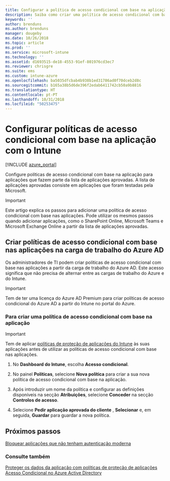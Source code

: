 ```yaml
---
title: Configurar a política de acesso condicional com base na aplicação com o Intune
description: Saiba como criar uma política de acesso condicional com base na aplicação com o Intune.
keywords: ''
author: brenduns
ms.author: brenduns
manager: dougeby
ms.date: 10/26/2018
ms.topic: article
ms.prod: ''
ms.service: microsoft-intune
ms.technology: ''
ms.assetid: d1693515-de18-4553-91ef-801976cd3ec7
ms.reviewer: chrisgre
ms.suite: ems
ms.custom: intune-azure
ms.openlocfilehash: ba5035dfcbab4b938b1ed31786ad0f70dceb2d8c
ms.sourcegitcommit: b165a38b5d6de396f2edab6411742cb50a9b8816
ms.translationtype: HT
ms.contentlocale: pt-PT
ms.lasthandoff: 10/31/2018
ms.locfileid: "50253475"
---
```

# <a name="set-up-app-based-conditional-access-policies-with-intune"></a>Configurar políticas de acesso condicional com base na aplicação com o Intune

[!INCLUDE [azure_portal](./includes/azure_portal.md)]

Configure políticas de acesso condicional com base na aplicação para aplicações que fazem parte da lista de aplicações aprovadas. A lista de aplicações aprovadas consiste em aplicações que foram testadas pela Microsoft.

> [!IMPORTANT]
> Este artigo explica os passos para adicionar uma política de acesso condicional com base nas aplicações. Pode utilizar os mesmos passos quando adicionar aplicações, como o SharePoint Online, Microsoft Teams e Microsoft Exchange Online a partir da lista de aplicações aprovadas.

## <a name="create-app-based-conditional-access-policies-in-azure-ad-workload"></a>Criar políticas de acesso condicional com base nas aplicações na carga de trabalho do Azure AD

Os administradores de TI podem criar políticas de acesso condicional com base nas aplicações a partir da carga de trabalho do Azure AD. Este acesso significa que não precisa de alternar entre as cargas de trabalho do Azure e do Intune.

> [!IMPORTANT]
> Tem de ter uma licença do Azure AD Premium para criar políticas de acesso condicional do Azure AD a partir do Intune no portal do Azure.

### <a name="to-create-an-app-based-conditional-access-policy"></a>Para criar uma política de acesso condicional com base na aplicação

> [!IMPORTANT]
> Tem de aplicar [políticas de proteção de aplicações do Intune](app-protection-policies.md) às suas aplicações antes de utilizar as políticas de acesso condicional com base nas aplicações.

1. No **Dashboard do Intune**, escolha **Acesso condicional**.

2. No painel **Políticas**, selecione **Nova política** para criar a sua nova política de acesso condicional com base na aplicação.

4. Após introduzir um nome da política e configurar as definições disponíveis na secção **Atribuições**, selecione **Conceder** na secção **Controlos de acesso**.

5. Selecione **Pedir aplicação aprovada do cliente** , **Selecionar** e, em seguida, **Guardar** para guardar a nova política.

## <a name="next-steps"></a>Próximos passos
[Bloquear aplicações que não tenham autenticação moderna](app-modern-authentication-block.md)

### <a name="see-also"></a>Consulte também

[Proteger os dados da aplicação com políticas de proteção de aplicações](app-protection-policies.md)
[Acesso Condicional no Azure Active Directory](https://docs.microsoft.com/azure/active-directory/active-directory-conditional-access)
